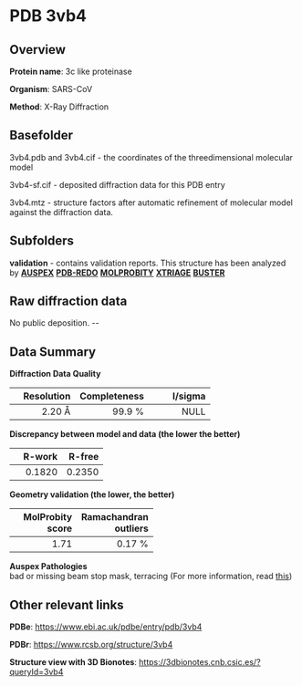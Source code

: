 # PDB 3vb4

## Overview

**Protein name**: 3c like proteinase

**Organism**: SARS-CoV

**Method**: X-Ray Diffraction

## Basefolder

3vb4.pdb and 3vb4.cif - the coordinates of the threedimensional molecular model

3vb4-sf.cif - deposited diffraction data for this PDB entry

3vb4.mtz - structure factors after automatic refinement of molecular model against the diffraction data.

## Subfolders





**validation** - contains validation reports. This structure has been analyzed by [**AUSPEX**](https://github.com/thorn-lab/coronavirus_structural_task_force/tree/master/pdb/3c_like_proteinase/SARS-CoV/3vb4/validation/auspex) [**PDB-REDO**](https://github.com/thorn-lab/coronavirus_structural_task_force/tree/master/pdb/3c_like_proteinase/SARS-CoV/3vb4/validation/pdb-redo) [**MOLPROBITY**](https://github.com/thorn-lab/coronavirus_structural_task_force/tree/master/pdb/3c_like_proteinase/SARS-CoV/3vb4/validation/molprobity) [**XTRIAGE**](https://github.com/thorn-lab/coronavirus_structural_task_force/blob/master/pdb/3c_like_proteinase/SARS-CoV/3vb4/validation/Xtriage_output.log) [**BUSTER**](https://www.globalphasing.com/buster/wiki/index.cgi?Covid19Pdb3VB4) 



## Raw diffraction data

No public deposition. --<br> 

## Data Summary
**Diffraction Data Quality**

|   | Resolution | Completeness| I/sigma |
|---|-------------:|----------------:|--------------:|
|   |2.20 Å|99.9  %|<img width=50/>NULL |

**Discrepancy between model and data (the lower the better)**

|   | **R-work**| **R-free**   
|---|-------------:|----------------:|           
||  0.1820|  0.2350|

**Geometry validation (the lower, the better)**

|   |**MolProbity<br>score**| **Ramachandran<br>outliers** 
|---|-------------:|----------------:|
||  1.71|  0.17 %|

**Auspex Pathologies**<br> bad or missing beam stop mask, terracing (For more information, read [this](https://github.com/thorn-lab/coronavirus_structural_task_force/blob/master/pdb/3c_like_proteinase/SARS-CoV/3vb4/validation/auspex/3vb4_auspex_comments.txt))

 



## Other relevant links 
**PDBe**:  https://www.ebi.ac.uk/pdbe/entry/pdb/3vb4
 
**PDBr**: https://www.rcsb.org/structure/3vb4 

**Structure view with 3D Bionotes**: https://3dbionotes.cnb.csic.es/?queryId=3vb4

